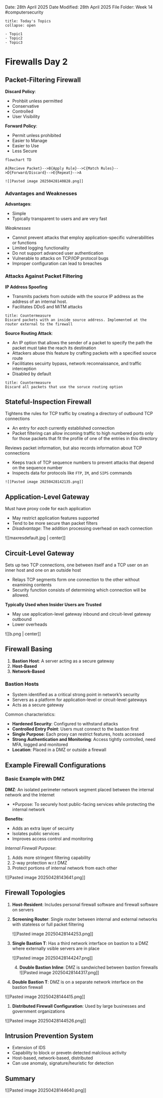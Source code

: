 Date: 28th April 2025
Date Modified: 28th April 2025
File Folder: Week 14
#computersecurity

```ad-abstract
title: Today's Topics
collapse: open

- Topic1
- Topic2
- Topic3

```

# Firewalls Day 2

## Packet-Filtering Firewall

**Discard Policy**:
- Prohbiit unless permitted
- Conservative
- Controlled
- User Visibility

**Forward Policy**:
- Permit unless prohibited
- Easier to Manage
- Easier to Use
- Less Secure

```mermaid
flowchart TD

A{Recieve Packet}-->B{Apply Rule}-->C{Match Rules}-->D{Forward/Discard}-->E{Repeat}-->A
```

```ad-example
![[Pasted image 20250428140828.png]]
```

### Advantages and Weaknesses

**Advantages**:
- Simple
- Typically transparent to users and are very fast

*Weaknesses*
- Cannot prevent attacks that employ application-specific vulnerabilities or functions
- Limited logging functionality
- Do not support advanced user authentication
- Vulnerable to attacks on TCP/IOP protocol bugs
- Improper configuration can lead to breaches

### Attacks Against Packet Filtering

**IP Address Spoofing**
- Transmits packets from outside with the source IP address as the address of an internal host.
- Facilitates DDoS and MiTM attacks

```ad-important
title: Countermeasure
Discard packets with an inside source address. Implemented at the router external to the firewall
```

**Source Routing Attack**:
- An IP option that allows the sender of a packet to specify the path the packet must take the reach its destination
- Attackers abuse this feature by crafting packets with a specified source route
- Facilitiates secuirty bypass, network reconnaissance, and traffic interception
- Disabled by default

```ad-info
title: Countermeasure
Discard all packets that use the soruce routing option
```

## Stateful-Inspection Firewall

Tightens the rules for TCP traffic by creating a directory of outbound TCP connections
- An entry for *each* currently established connection
- Packet filtering can allow incoming traffic to high numbered ports only for those packets that fit the profile of one of the entries in this directory

Reviews packet information, but also records information about TCP connections
- Keeps track of TCP sequence numbers to prevent attacks that depend on the sequence number
- Inspects data for protocols like `FTP`, `IM`, and `SIPS` commands

```ad-example
![[Pasted image 20250428142135.png]]
```

## Application-Level Gateway

Must have proxy code for each application
- May restrict application features supported
- Tend to be more secure than packet filters
- *Disadvantage*: The addition processing overhead on each connection

![[maxresdefault.jpg | center]]

## Circuit-Level Gateway

Sets up two TCP connections, one between itself and a TCP user on an inner host and one on an outside host
- Relays TCP segments form one connection to the other without examining contents
- Security function consists of determining which connection will be allowed.

**Typically Used when Insider Users are Trusted**
- May use application-level gateway inbound and circuit-level gateway outbound
- Lower overheads

![[b.png | center]]

## Firewall Basing

1. **Bastion Host**: A server acting as a secure gateway
2. **Host-Based**
3. **Network-Based**

### Bastion Hosts

- System identified as a critical strong point in network’s security
- Servers as a platform for application-level or circuit-level gateways
- Acts as a secure gateway

Common characteristics:
- **Hardened Security**: Configured to withstand attacks
- **Controlled Entry Point**: Users must connect to the bastion first
- **Single Purpose**: Each proxy can restrict features, hosts accessed
- **Strong Authentication and Monitoring**: Access tightly controlled, need MFA, logged and monitored
- **Location**: Placed in a DMZ or outside a firewall

## Example Firewall Configurations

### Basic Example with DMZ

**DMZ**: An isolated perimeter network segment placed between the internal network and the Internet
- *Purpose: To securely host public-facing services while protecting the internal network

**Benefits**:
- Adds an extra layer of secuirty
- Isolates public services
- Improves access control and monitoring

*Internal Firewall Purpose*:
1. Adds more stringent filtering capability
2. 2-way protection w.r.t DMZ
3. Protect portions of internal network from each other

![[Pasted image 20250428143641.png]]

## Firewall Topologies

1. **Host-Resident**: Includes personal firewall software and firewall software on servers
2. **Screening Router**: Single router between internal and external networks with stateless or full packet filtering
   
   ![[Pasted image 20250428144253.png]]
   
3. **Single Bastion T**: Has a third network interface on bastion to a DMZ where externally vsible servers are in place
   
   ![[Pasted image 20250428144247.png]]
   
   4. **Double Bastion Inline**: DMZ is sandwiched between bastion firewalls
 ![[Pasted image 20250428144317.png]]
 5. **Double Bastion T**: DMZ is on a separate network interface on the bastion firewall

![[Pasted image 20250428144415.png]]

1. **Distributed Firewall Configuration**: Used by large businesses and government organizations

![[Pasted image 20250428144526.png]]

## Intrusion Prevention System

- Extension of IDS
- Capability to block or prevetn detected malciious activity
- Host-based, network-based, distributed
- Can use anomaly, signature/heuristic for detection

## Summary

![[Pasted image 20250428144640.png]]

